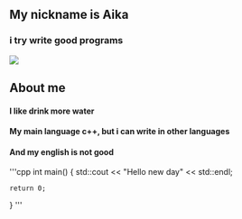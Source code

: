 ## My nickname is Aika
### i try write good programs
![](https://pa1.narvii.com/7061/59f4647185878f9e6b22528c671e80e7c92e20cdr1-500-270_hq.gif)


## About me
#### I like drink more water
#### My main language c++, but i can write in other languages
#### And my english is not good

'''cpp
int main() {
    std::cout << "Hello new day" << std::endl;
    
    return 0;
}
'''
